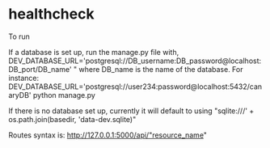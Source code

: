 # healthcheck

To run

If a database is set up, run the manage.py file with,
DEV_DATABASE_URL='postgresql://DB_username:DB_password@localhost:DB_port/DB_name' "  where DB_name is the
name of the database.
For instance: DEV_DATABASE_URL='postgresql://user234:password@localhost:5432/canaryDB' python manage.py

If there is no database set up, currently it will default to using
"sqlite:///' + os.path.join(basedir, 'data-dev.sqlite)"


Routes syntax is: http://127.0.0.1:5000/api/"resource_name"
